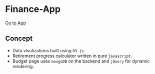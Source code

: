 # Finance-App
[Go to App](https://limitless-headland-68511.herokuapp.com)

## Concept
* Data visulizations built using `D3.js`.
* Retirement progress calculator written in pure `javascript`.
* Budget page uses `mongoDB` on the backend and `jQuery` for dynamic rendering.
